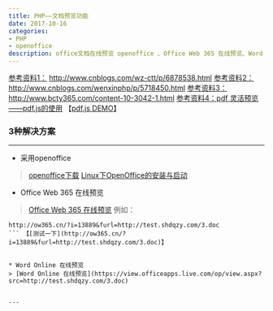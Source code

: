 ```yaml
---
title: PHP——文档预览功能
date: 2017-10-16
categories: 
- PHP
- openoffice
description: office文档在线预览 openoffice 、Office Web 365 在线预览、Word Online 在线预览
---
```


[参考资料1：](http://www.cnblogs.com/wz-ctt/p/6878538.html) http://www.cnblogs.com/wz-ctt/p/6878538.html
[参考资料2：](http://www.cnblogs.com/wenxinphp/p/5718450.html) http://www.cnblogs.com/wenxinphp/p/5718450.html
[参考资料3：](http://www.bcty365.com/content-10-3042-1.html) http://www.bcty365.com/content-10-3042-1.html
[参考资料4：pdf 灵活预览——pdf.js的使用](http://www.cnblogs.com/xianglee/p/5780581.html) 【[pdf.js DEMO](https://yq.aliyun.com/articles/40197)】

### 3种解决方案
---

* 采用openoffice 
> [openoffice下载](http://www.openoffice.org/download/index.html)
> [Linux下OpenOffice的安装与启动](http://blog.csdn.net/wsxsxz_/article/details/71159354)

* Office Web 365 在线预览
> [Office Web 365 在线预览](https://www.officeweb365.com/)
例如：
```
http://ow365.cn/?i=13889&furl=http://test.shdqzy.com/3.doc
``` 【[测试一下](http://ow365.cn/?i=13889&furl=http://test.shdqzy.com/3.doc)】


* Word Online 在线预览
> [Word Online 在线预览](https://view.officeapps.live.com/op/view.aspx?src=http://test.shdqzy.com/3.doc)


---